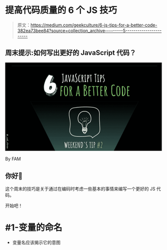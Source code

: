 # 提高代码质量的 6 个 JS 技巧

> 原文：<https://medium.com/geekculture/6-js-tips-for-a-better-code-382ea73bee84?source=collection_archive---------5----------------------->

## 周末提示:如何写出更好的 JavaScript 代码？

![](img/8f8fb6ed5cddf8b997c322e65ec47e33.png)

By FAM

## 你好👋

这个周末的技巧是关于通过在编码时考虑一些基本的事情来编写一个更好的 JS 代码。

开始吧！

# #1-变量的命名

*   变量名应该揭示它的意图